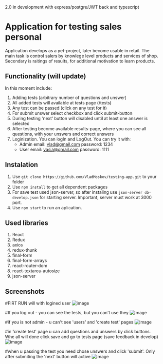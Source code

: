 2.0 in development with express/postgre/JWT back and typescript

# Application for testing sales personal
Application develops as a pet-project, later become usable in retail.
The main task is control salers by knowlege level products and services of shop. Secondary is raitings of results, for additional motivation to learn products.


## Functionality (will update)
In this moment include:
  1. Adding tests (arbitrary number of questions and unswer)
  2. All added tests will available at tests page (/tests)
  3. Any test сan be passed (click on any test for it) 
  4. For submit unswer select checkbox and click submit-button
  5. During testing 'next' button will disabled until at least one answer is selected
  6. After testing become available results-page, where you can see all questions, with your unswers and correct unswers
  7. Loginization. You can logIn and LogOut. You can try it with:
      - Admin email: vlad@gmail.com 
              password: 1234
      - User  email: vasia@gmail.com
              password: 1111
  

## Instalation

1. Use `git clone https://github.com/VladMoskov/testing-app.git` to your folder
2. Use `npm install` to get all dependent packages
3. For save test used json-server, so after instaling use `json-server db-develop.json` for starting server. Important, server must work at 3000 port.
4. Use `npm start` to run an aplication.


## Used libraries

1. React
2. Redux
3. axios
4. redux-thunk
5. final-form
6. final-form-arrays
7. react-router-dom
8. react-textarea-autosize
9. json-server

## Screenshots

#FIRT RUN will with logined user
![image](https://user-images.githubusercontent.com/67361609/115563344-18e4cb00-a2c0-11eb-9453-0485b8c4b43d.png)


#If you log out - you can see the tests, but you can't use they
![image](https://user-images.githubusercontent.com/67361609/115563704-7f69e900-a2c0-11eb-9c23-15a452f64334.png)

#if you is not admin - u can't see 'users' and 'create test' pages
![image](https://user-images.githubusercontent.com/67361609/115564896-93fab100-a2c1-11eb-83f2-091049de4fdb.png)

#in 'create test' page u can add questions and unswers by click buttons. Whe all will done click save and go to tests page (save feedback in develop)
![image](https://user-images.githubusercontent.com/67361609/115564476-28b0df00-a2c1-11eb-945a-5933b31893dd.png)

#when u passing the test you need chose unswers and click 'submit'. Only after submiting the 'next' button will active
![image](https://user-images.githubusercontent.com/67361609/115565288-eb991c80-a2c1-11eb-8a56-869e46ce0915.png)



